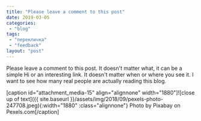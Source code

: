 ```yaml
---
title: "Please leave a comment to this post"
date: 2019-03-05
categories: 
 - "blog"
tags: 
 - "перекличка"
 - "feedback"
layout: "post"
---
```


Please leave a comment to this post. It doesn't matter what, it can be a simple Hi or an interesting link. It doesn't matter when or where you see it. I want to see how many real people are actually reading this blog.

[caption id="attachment_media-15" align="alignnone" width="1880"]![close up of text]({{ site.baseurl }}/assets/img/2018/09/pexels-photo-247708.jpeg){:width="1880" :class="alignnone"} Photo by Pixabay on Pexels.com[/caption]
